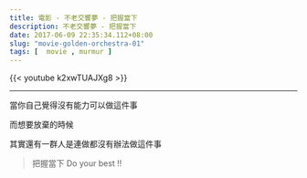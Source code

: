 ```yaml
---
title: 電影 - 不老交響夢 - 把握當下
description: 不老交響夢 - 把握當下
date: 2017-06-09 22:35:34.112+08:00
slug: "movie-golden-orchestra-01"
tags: [  movie , murmur ]
---
```


{{< youtube k2xwTUAJXg8 >}}

---

當你自己覺得沒有能力可以做這件事

而想要放棄的時候

其實還有一群人是連做都沒有辦法做這件事

> 把握當下 Do your best !!
